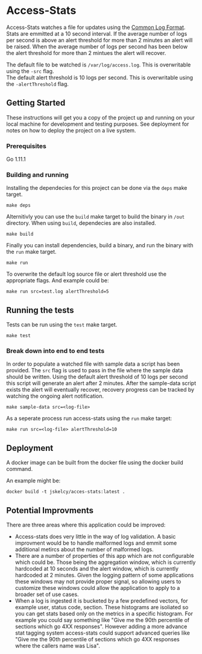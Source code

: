 # Access-Stats

Access-Stats watches a file for updates using the [Common Log Format](https://en.wikipedia.org/wiki/Common_Log_Format). Stats are emmitted at a 10 second interval.
If the average number of logs per second is above an alert threshold for more than 2 minutes an alert will be raised.
When the average number of logs per second has been below the alert threshold for more than 2 mintues the alert will recover.

The default file to be watched is `/var/log/access.log`. This is overwritable using the `-src` flag.  
The default alert threshold is 10 logs per second. This is overwritable using the `-alertThreshold` flag.

## Getting Started

These instructions will get you a copy of the project up and running on your local machine for development and testing purposes. See deployment for notes on how to deploy the project on a live system.

### Prerequisites

Go 1.11.1

### Building and running

Installing the dependecies for this project can be done via the `deps` make target.
```
make deps
```

Alternitivly you can use the `build` make target to build the binary in `/out` directory. When using `build`, dependecies are also installed.

```
make build
```

Finally you can install dependencies, build a binary, and run the binary with the `run` make target.

```
make run
```

To overwrite the default log source file or alert threshold use the appropriate flags. And example could be:

```
make run src=test.log alertThreshold=5
```

## Running the tests

Tests can be run using the `test` make target.

```
make test
```

### Break down into end to end tests

In order to populate a watched file with sample data a script has been provided. The `src` flag is used to pass in the file where the sample data should be written.
Using the default alert threshold of 10 logs per second this script will generate an alert after 2 minutes. After the sample-data script exists the alert will eventually recover, recovery progress can be tracked by watching the ongoing alert notification.

```
make sample-data src=<log-file>
```

As a seperate process run access-stats using the `run` make target:

```
make run src=<log-file> alertThreshold=10
```


## Deployment

A docker image can be built from the docker file using the docker build command.

An example might be:
```
docker build -t jskelcy/acces-stats:latest .
```

## Potential Improvments

There are three areas where this application could be improved:
* Access-stats does very little in the way of log validation. A basic improvment would be to handle malformed logs and emmit some additional metircs about the number of malformed logs.
* There are a number of properties of this app which are not configurable which could be. Those being the aggregation window, which is currently hardcoded at 10 seconds and the alert window, which is currently hardcoded at 2 minutes. Given the logging pattern of some applications these windows may not provide proper signal, so allowing users to customize these windows could allow the application to apply to a broader set of use cases.
* When a log is ingested it is bucketed by a few predefined vectors, for example user, status code, section. These histograms are isoliated so you can get stats based only on the metrics in a specific histogram. For example you could say something like "Give me the 90th percentile of sections which go 4XX responses". However adding a more advance stat tagging system access-stats could support advanced queries like "Give me the 90th percentile of sections which go 4XX responses where the callers name was Lisa". 
